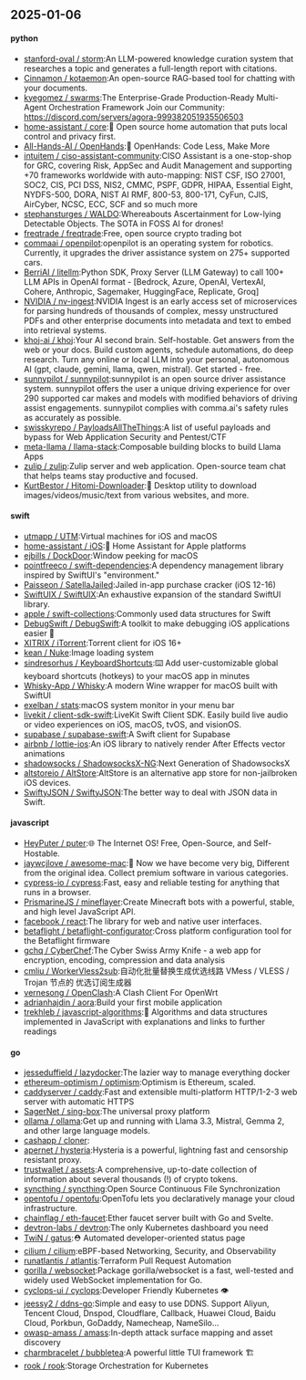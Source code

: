 ## 2025-01-06

#### python
* [stanford-oval / storm](https://github.com/stanford-oval/storm):An LLM-powered knowledge curation system that researches a topic and generates a full-length report with citations.
* [Cinnamon / kotaemon](https://github.com/Cinnamon/kotaemon):An open-source RAG-based tool for chatting with your documents.
* [kyegomez / swarms](https://github.com/kyegomez/swarms):The Enterprise-Grade Production-Ready Multi-Agent Orchestration Framework Join our Community: https://discord.com/servers/agora-999382051935506503
* [home-assistant / core](https://github.com/home-assistant/core):🏡 Open source home automation that puts local control and privacy first.
* [All-Hands-AI / OpenHands](https://github.com/All-Hands-AI/OpenHands):🙌 OpenHands: Code Less, Make More
* [intuitem / ciso-assistant-community](https://github.com/intuitem/ciso-assistant-community):CISO Assistant is a one-stop-shop for GRC, covering Risk, AppSec and Audit Management and supporting +70 frameworks worldwide with auto-mapping: NIST CSF, ISO 27001, SOC2, CIS, PCI DSS, NIS2, CMMC, PSPF, GDPR, HIPAA, Essential Eight, NYDFS-500, DORA, NIST AI RMF, 800-53, 800-171, CyFun, CJIS, AirCyber, NCSC, ECC, SCF and so much more
* [stephansturges / WALDO](https://github.com/stephansturges/WALDO):Whereabouts Ascertainment for Low-lying Detectable Objects. The SOTA in FOSS AI for drones!
* [freqtrade / freqtrade](https://github.com/freqtrade/freqtrade):Free, open source crypto trading bot
* [commaai / openpilot](https://github.com/commaai/openpilot):openpilot is an operating system for robotics. Currently, it upgrades the driver assistance system on 275+ supported cars.
* [BerriAI / litellm](https://github.com/BerriAI/litellm):Python SDK, Proxy Server (LLM Gateway) to call 100+ LLM APIs in OpenAI format - [Bedrock, Azure, OpenAI, VertexAI, Cohere, Anthropic, Sagemaker, HuggingFace, Replicate, Groq]
* [NVIDIA / nv-ingest](https://github.com/NVIDIA/nv-ingest):NVIDIA Ingest is an early access set of microservices for parsing hundreds of thousands of complex, messy unstructured PDFs and other enterprise documents into metadata and text to embed into retrieval systems.
* [khoj-ai / khoj](https://github.com/khoj-ai/khoj):Your AI second brain. Self-hostable. Get answers from the web or your docs. Build custom agents, schedule automations, do deep research. Turn any online or local LLM into your personal, autonomous AI (gpt, claude, gemini, llama, qwen, mistral). Get started - free.
* [sunnypilot / sunnypilot](https://github.com/sunnypilot/sunnypilot):sunnypilot is an open source driver assistance system. sunnypilot offers the user a unique driving experience for over 290 supported car makes and models with modified behaviors of driving assist engagements. sunnypilot complies with comma.ai's safety rules as accurately as possible.
* [swisskyrepo / PayloadsAllTheThings](https://github.com/swisskyrepo/PayloadsAllTheThings):A list of useful payloads and bypass for Web Application Security and Pentest/CTF
* [meta-llama / llama-stack](https://github.com/meta-llama/llama-stack):Composable building blocks to build Llama Apps
* [zulip / zulip](https://github.com/zulip/zulip):Zulip server and web application. Open-source team chat that helps teams stay productive and focused.
* [KurtBestor / Hitomi-Downloader](https://github.com/KurtBestor/Hitomi-Downloader):🍰 Desktop utility to download images/videos/music/text from various websites, and more.

#### swift
* [utmapp / UTM](https://github.com/utmapp/UTM):Virtual machines for iOS and macOS
* [home-assistant / iOS](https://github.com/home-assistant/iOS):📱 Home Assistant for Apple platforms
* [ejbills / DockDoor](https://github.com/ejbills/DockDoor):Window peeking for macOS
* [pointfreeco / swift-dependencies](https://github.com/pointfreeco/swift-dependencies):A dependency management library inspired by SwiftUI's "environment."
* [Paisseon / SatellaJailed](https://github.com/Paisseon/SatellaJailed):Jailed in-app purchase cracker (iOS 12-16)
* [SwiftUIX / SwiftUIX](https://github.com/SwiftUIX/SwiftUIX):An exhaustive expansion of the standard SwiftUI library.
* [apple / swift-collections](https://github.com/apple/swift-collections):Commonly used data structures for Swift
* [DebugSwift / DebugSwift](https://github.com/DebugSwift/DebugSwift):A toolkit to make debugging iOS applications easier 🚀
* [XITRIX / iTorrent](https://github.com/XITRIX/iTorrent):Torrent client for iOS 16+
* [kean / Nuke](https://github.com/kean/Nuke):Image loading system
* [sindresorhus / KeyboardShortcuts](https://github.com/sindresorhus/KeyboardShortcuts):⌨️ Add user-customizable global keyboard shortcuts (hotkeys) to your macOS app in minutes
* [Whisky-App / Whisky](https://github.com/Whisky-App/Whisky):A modern Wine wrapper for macOS built with SwiftUI
* [exelban / stats](https://github.com/exelban/stats):macOS system monitor in your menu bar
* [livekit / client-sdk-swift](https://github.com/livekit/client-sdk-swift):LiveKit Swift Client SDK. Easily build live audio or video experiences on iOS, macOS, tvOS, and visionOS.
* [supabase / supabase-swift](https://github.com/supabase/supabase-swift):A Swift client for Supabase
* [airbnb / lottie-ios](https://github.com/airbnb/lottie-ios):An iOS library to natively render After Effects vector animations
* [shadowsocks / ShadowsocksX-NG](https://github.com/shadowsocks/ShadowsocksX-NG):Next Generation of ShadowsocksX
* [altstoreio / AltStore](https://github.com/altstoreio/AltStore):AltStore is an alternative app store for non-jailbroken iOS devices.
* [SwiftyJSON / SwiftyJSON](https://github.com/SwiftyJSON/SwiftyJSON):The better way to deal with JSON data in Swift.

#### javascript
* [HeyPuter / puter](https://github.com/HeyPuter/puter):🌐 The Internet OS! Free, Open-Source, and Self-Hostable.
* [jaywcjlove / awesome-mac](https://github.com/jaywcjlove/awesome-mac): Now we have become very big, Different from the original idea. Collect premium software in various categories.
* [cypress-io / cypress](https://github.com/cypress-io/cypress):Fast, easy and reliable testing for anything that runs in a browser.
* [PrismarineJS / mineflayer](https://github.com/PrismarineJS/mineflayer):Create Minecraft bots with a powerful, stable, and high level JavaScript API.
* [facebook / react](https://github.com/facebook/react):The library for web and native user interfaces.
* [betaflight / betaflight-configurator](https://github.com/betaflight/betaflight-configurator):Cross platform configuration tool for the Betaflight firmware
* [gchq / CyberChef](https://github.com/gchq/CyberChef):The Cyber Swiss Army Knife - a web app for encryption, encoding, compression and data analysis
* [cmliu / WorkerVless2sub](https://github.com/cmliu/WorkerVless2sub):自动化批量替换生成优选线路 VMess / VLESS / Trojan 节点的 优选订阅生成器
* [vernesong / OpenClash](https://github.com/vernesong/OpenClash):A Clash Client For OpenWrt
* [adrianhajdin / aora](https://github.com/adrianhajdin/aora):Build your first mobile application
* [trekhleb / javascript-algorithms](https://github.com/trekhleb/javascript-algorithms):📝 Algorithms and data structures implemented in JavaScript with explanations and links to further readings

#### go
* [jesseduffield / lazydocker](https://github.com/jesseduffield/lazydocker):The lazier way to manage everything docker
* [ethereum-optimism / optimism](https://github.com/ethereum-optimism/optimism):Optimism is Ethereum, scaled.
* [caddyserver / caddy](https://github.com/caddyserver/caddy):Fast and extensible multi-platform HTTP/1-2-3 web server with automatic HTTPS
* [SagerNet / sing-box](https://github.com/SagerNet/sing-box):The universal proxy platform
* [ollama / ollama](https://github.com/ollama/ollama):Get up and running with Llama 3.3, Mistral, Gemma 2, and other large language models.
* [cashapp / cloner](https://github.com/cashapp/cloner):
* [apernet / hysteria](https://github.com/apernet/hysteria):Hysteria is a powerful, lightning fast and censorship resistant proxy.
* [trustwallet / assets](https://github.com/trustwallet/assets):A comprehensive, up-to-date collection of information about several thousands (!) of crypto tokens.
* [syncthing / syncthing](https://github.com/syncthing/syncthing):Open Source Continuous File Synchronization
* [opentofu / opentofu](https://github.com/opentofu/opentofu):OpenTofu lets you declaratively manage your cloud infrastructure.
* [chainflag / eth-faucet](https://github.com/chainflag/eth-faucet):Ether faucet server built with Go and Svelte.
* [devtron-labs / devtron](https://github.com/devtron-labs/devtron):The only Kubernetes dashboard you need
* [TwiN / gatus](https://github.com/TwiN/gatus):⛑ Automated developer-oriented status page
* [cilium / cilium](https://github.com/cilium/cilium):eBPF-based Networking, Security, and Observability
* [runatlantis / atlantis](https://github.com/runatlantis/atlantis):Terraform Pull Request Automation
* [gorilla / websocket](https://github.com/gorilla/websocket):Package gorilla/websocket is a fast, well-tested and widely used WebSocket implementation for Go.
* [cyclops-ui / cyclops](https://github.com/cyclops-ui/cyclops):Developer Friendly Kubernetes 👁️
* [jeessy2 / ddns-go](https://github.com/jeessy2/ddns-go):Simple and easy to use DDNS. Support Aliyun, Tencent Cloud, Dnspod, Cloudflare, Callback, Huawei Cloud, Baidu Cloud, Porkbun, GoDaddy, Namecheap, NameSilo...
* [owasp-amass / amass](https://github.com/owasp-amass/amass):In-depth attack surface mapping and asset discovery
* [charmbracelet / bubbletea](https://github.com/charmbracelet/bubbletea):A powerful little TUI framework 🏗
* [rook / rook](https://github.com/rook/rook):Storage Orchestration for Kubernetes
